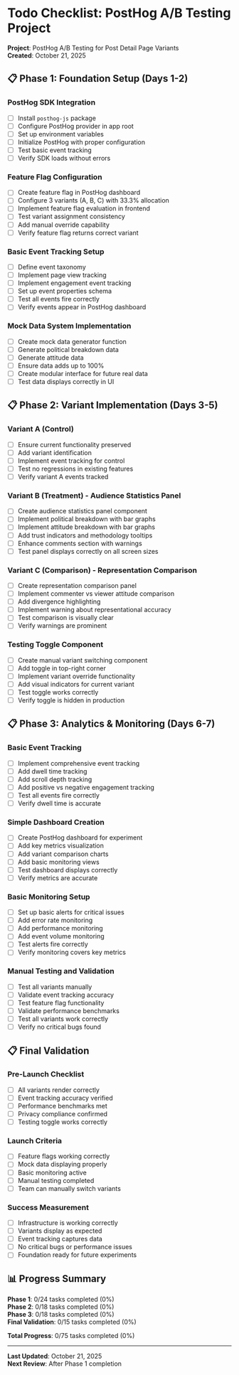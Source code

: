 # Todo Checklist: PostHog A/B Testing Project

**Project**: PostHog A/B Testing for Post Detail Page Variants  
**Created**: October 21, 2025

## 📋 Phase 1: Foundation Setup (Days 1-2)

### PostHog SDK Integration
- [ ] Install `posthog-js` package
- [ ] Configure PostHog provider in app root
- [ ] Set up environment variables
- [ ] Initialize PostHog with proper configuration
- [ ] Test basic event tracking
- [ ] Verify SDK loads without errors

### Feature Flag Configuration
- [ ] Create feature flag in PostHog dashboard
- [ ] Configure 3 variants (A, B, C) with 33.3% allocation
- [ ] Implement feature flag evaluation in frontend
- [ ] Test variant assignment consistency
- [ ] Add manual override capability
- [ ] Verify feature flag returns correct variant

### Basic Event Tracking Setup
- [ ] Define event taxonomy
- [ ] Implement page view tracking
- [ ] Implement engagement event tracking
- [ ] Set up event properties schema
- [ ] Test all events fire correctly
- [ ] Verify events appear in PostHog dashboard

### Mock Data System Implementation
- [ ] Create mock data generator function
- [ ] Generate political breakdown data
- [ ] Generate attitude data
- [ ] Ensure data adds up to 100%
- [ ] Create modular interface for future real data
- [ ] Test data displays correctly in UI

## 📋 Phase 2: Variant Implementation (Days 3-5)

### Variant A (Control)
- [ ] Ensure current functionality preserved
- [ ] Add variant identification
- [ ] Implement event tracking for control
- [ ] Test no regressions in existing features
- [ ] Verify variant A events tracked

### Variant B (Treatment) - Audience Statistics Panel
- [ ] Create audience statistics panel component
- [ ] Implement political breakdown with bar graphs
- [ ] Implement attitude breakdown with bar graphs
- [ ] Add trust indicators and methodology tooltips
- [ ] Enhance comments section with warnings
- [ ] Test panel displays correctly on all screen sizes

### Variant C (Comparison) - Representation Comparison
- [ ] Create representation comparison panel
- [ ] Implement commenter vs viewer attitude comparison
- [ ] Add divergence highlighting
- [ ] Implement warning about representational accuracy
- [ ] Test comparison is visually clear
- [ ] Verify warnings are prominent

### Testing Toggle Component
- [ ] Create manual variant switching component
- [ ] Add toggle in top-right corner
- [ ] Implement variant override functionality
- [ ] Add visual indicators for current variant
- [ ] Test toggle works correctly
- [ ] Verify toggle is hidden in production

## 📋 Phase 3: Analytics & Monitoring (Days 6-7)

### Basic Event Tracking
- [ ] Implement comprehensive event tracking
- [ ] Add dwell time tracking
- [ ] Add scroll depth tracking
- [ ] Add positive vs negative engagement tracking
- [ ] Test all events fire correctly
- [ ] Verify dwell time is accurate

### Simple Dashboard Creation
- [ ] Create PostHog dashboard for experiment
- [ ] Add key metrics visualization
- [ ] Add variant comparison charts
- [ ] Add basic monitoring views
- [ ] Test dashboard displays correctly
- [ ] Verify metrics are accurate

### Basic Monitoring Setup
- [ ] Set up basic alerts for critical issues
- [ ] Add error rate monitoring
- [ ] Add performance monitoring
- [ ] Add event volume monitoring
- [ ] Test alerts fire correctly
- [ ] Verify monitoring covers key metrics

### Manual Testing and Validation
- [ ] Test all variants manually
- [ ] Validate event tracking accuracy
- [ ] Test feature flag functionality
- [ ] Validate performance benchmarks
- [ ] Test all variants work correctly
- [ ] Verify no critical bugs found

## 📋 Final Validation

### Pre-Launch Checklist
- [ ] All variants render correctly
- [ ] Event tracking accuracy verified
- [ ] Performance benchmarks met
- [ ] Privacy compliance confirmed
- [ ] Testing toggle works correctly

### Launch Criteria
- [ ] Feature flags working correctly
- [ ] Mock data displaying properly
- [ ] Basic monitoring active
- [ ] Manual testing completed
- [ ] Team can manually switch variants

### Success Measurement
- [ ] Infrastructure is working correctly
- [ ] Variants display as expected
- [ ] Event tracking captures data
- [ ] No critical bugs or performance issues
- [ ] Foundation ready for future experiments

## 📊 Progress Summary

**Phase 1**: 0/24 tasks completed (0%)  
**Phase 2**: 0/18 tasks completed (0%)  
**Phase 3**: 0/18 tasks completed (0%)  
**Final Validation**: 0/15 tasks completed (0%)

**Total Progress**: 0/75 tasks completed (0%)

---

**Last Updated**: October 21, 2025  
**Next Review**: After Phase 1 completion
